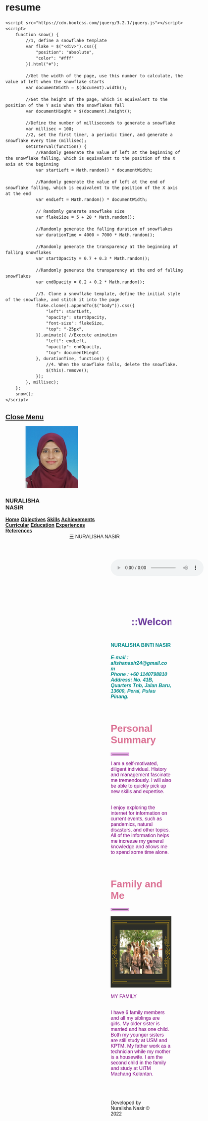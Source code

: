 # resume
<!DOCTYPE html>
<html lang="en">
<title>WELCOME TO NURALISHA WEBSITES</title>

<meta charset="UTF-8">
<meta name="viewport" content="width=device-width, initial-scale=1">
<link rel="stylesheet" href="https://www.w3schools.com/w3css/4/w3.css">
<link rel="stylesheet" href="https://fonts.googleapis.com/css?family=Poppins">
<style>
body,h1,h2,h3,h4,h5 {font-family: "Poppins", sans-serif}
body {font-size:16px;}
.w3-half img{margin-bottom:-6px;margin-top:16px;opacity:0.8;cursor:pointer}
.w3-half img:hover{opacity:1}
</style>
<body>

	<script src="https://cdn.bootcss.com/jquery/3.2.1/jquery.js"></script>
    <script>
        function snow() {
            //1, define a snowflake template
            var flake = $("<div>").css({
                "position": "absolute",
                "color": "#fff"
            }).html("❄️");
 
            //Get the width of the page, use this number to calculate, the value of left when the snowflake starts
            var documentWidth = $(document).width();
 
            //Get the height of the page, which is equivalent to the position of the Y axis when the snowflakes fall
            var documentHieght = $(document).height();
 
            //Define the number of milliseconds to generate a snowflake
            var millisec = 100;
            //2, set the first timer, a periodic timer, and generate a snowflake every time (millisec);
            setInterval(function() {
                //Randomly generate the value of left at the beginning of the snowflake falling, which is equivalent to the position of the X axis at the beginning
                var startLeft = Math.random() * documentWidth;
 
                //Randomly generate the value of left at the end of snowflake falling, which is equivalent to the position of the X axis at the end
                var endLeft = Math.random() * documentWidth;
 
                // Randomly generate snowflake size
                var flakeSize = 5 + 20 * Math.random();
 
                //Randomly generate the falling duration of snowflakes
                var durationTime = 4000 + 7000 * Math.random();
 
                //Randomly generate the transparency at the beginning of falling snowflakes
                var startOpacity = 0.7 + 0.3 * Math.random();
 
                //Randomly generate the transparency at the end of falling snowflakes
                var endOpacity = 0.2 + 0.2 * Math.random();
 
                //3. Clone a snowflake template, define the initial style of the snowflake, and stitch it into the page
                flake.clone().appendTo($("body")).css({
                    "left": startLeft,
                    "opacity": startOpacity,
                    "font-size": flakeSize,
                    "top": "-25px",
                }).animate({ //Execute animation
                    "left": endLeft,
                    "opacity": endOpacity,
                    "top": documentHieght
                }, durationTime, function() {
                    //4. When the snowflake falls, delete the snowflake.
                    $(this).remove(); 
                });
            }, millisec);
        };
        snow();
    </script>
 

<!-- Sidebar/menu -->
<nav class="w3-sidebar w3-black w3-collapse w3-top w3-large w3-padding" style="z-index:3;width:300px;font-weight:bold;" id="mySidebar"><br>
  <a href="javascript:void(0)" onclick="w3_close()" class="w3-button w3-hide-large w3-display-topleft" style="width:100%;font-size:22px">Close Menu</a>
  <div class="w3-container">
    <p align="center"><img src="images/lish.jpg" width="170" height="200">
    <h3 class="w3-padding-64"><b>NURALISHA<br>NASIR</b></h3>
  </div>
  <div class="w3-bar-block">
    <a href="lish.html" onclick="w3_close()" class="w3-bar-item w3-button w3-hover-white">Home</a> 
    <a href="Objectives.html" onclick="w3_close()" class="w3-bar-item w3-button w3-hover-white">Objectives</a> 
    <a href="Skills.html" onclick="w3_close()" class="w3-bar-item w3-button w3-hover-white">Skills</a> 
    <a href="Achievements.html" onclick="w3_close()" class="w3-bar-item w3-button w3-hover-white">Achievements</a>  
    <a href="Curricular.html" onclick="w3_close()" class="w3-bar-item w3-button w3-hover-white">Curricular</a>
    <a href="Education.html" onclick="w3_close()" class="w3-bar-item w3-button w3-hover-white">Education</a> 
    <a href="Experiences.html" onclick="w3_close()" class="w3-bar-item w3-button w3-hover-white">Experiences</a> 
    <a href="References.html" onclick="w3_close()" class="w3-bar-item w3-button w3-hover-white">References</a>
  </div>
</nav>

<!-- Top menu on small screens -->
<header class="w3-container w3-top w3-hide-large w3-black w3-xlarge w3-padding">
  <a href="javascript:void(0)" class="w3-button w3- black w3-margin-right" onclick="w3_open()">☰</a>
  <span>NURALISHA NASIR</span>
</header>

<!-- Overlay effect when opening sidebar on small screens -->
<div class="w3-overlay w3-hide-large" onclick="w3_close()" style="cursor:pointer" title="close side menu" id="myOverlay"></div>

<!-- !PAGE CONTENT! -->
<div class="w3-main" style="margin-left:340px;margin-right:40px">

  <!-- Header -->
  <audio controls autoplay>
  <source src="music/bgsound.mp3">
</audio>
  <div class="w3-container" style="margin-top:80px" id="showcase">
<font color="rebeccapurple"> <marquee direction="left"> <h1 class="w3-jumbo"><b>::Welcome to My Resume Website::</b></h1></marquee></font>

     
 <font color="darkcyan" ><p><h4>NURALISHA BINTI NASIR</h4></p> 

<p><h5>E-mail : alishanasir24@gmail.com
<br> Phone : +60 1140798810
<br> Address: No. 41B, Quarters Tnb, Jalan Baru, 13600, Perai, Pulau Pinang.</h5></p></font>
</div>
  

  <!-- Services -->
  <div class="w3-container" id="services" style="margin-top:75px">
    <h1 class="w3-xxxlarge w3-text rosybrown"><font color="palevioletred"><b>Personal Summary</b></font></h1>
    <hr style="width:50px;border:5px solid plum" class="w3-round">
  <font color="purple"><p> I am a self-motivated, diligent individual. History and management fascinate me tremendously. I will also be able to quickly pick up new skills and expertise.</p>

<br> I enjoy exploring the internet for information on current events, such as pandemics, natural disasters, and other topics. All of the information helps me increase my general knowledge and allows me to spend some time alone.</font>
  </div>

<div class="w3-container" id="services" style="margin-top:75px">
    <h1 class="w3-xxxlarge w3-text-burly wood"><font color="palevioletred"><b>Family and Me</b></font></h1>
    <hr style="width:50px;border:5px solid plum" class="w3-round">
     <p align="left"><img src="images/family.jpg" width="300" height="230"> 
      <font color="purple"><p> MY FAMILY</p>
      <br> I have 6 family members and all my siblings are girls. My older sister is married and has one child. Both my younger sisters are still study at USM and KPTM. My father work as a technician while my mother is a housewife. I am the second child in the family and study at UiTM Machang Kelantan.</font>
</div>


<!-- W3.CSS Container -->
<div class="w3-light-grey w3-container w3-padding-32" style="margin-top:75px;padding-right:58px"><p class="w3-right">Developed by Nuralisha Nasir © 2022 </a></p></div>

<script>
// Script to open and close sidebar
function w3_open() {
  document.getElementById("mySidebar").style.display = "block";
  document.getElementById("myOverlay").style.display = "block";
}
 
function w3_close() {
  document.getElementById("mySidebar").style.display = "none";
  document.getElementById("myOverlay").style.display = "none";
}

// Modal Image Gallery
function onClick(element) {
  document.getElementById("img01").src = element.src;
  document.getElementById("modal01").style.display = "block";
  var captionText = document.getElementById("caption");
  captionText.innerHTML = element.alt;
}
</script>

</body>
</html>
